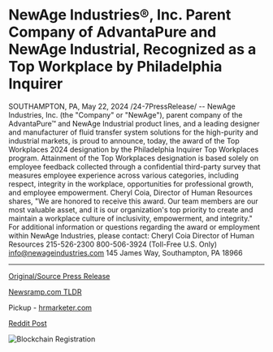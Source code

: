 # NewAge Industries®, Inc. Parent Company of AdvantaPure and NewAge Industrial, Recognized as a Top Workplace by Philadelphia Inquirer

SOUTHAMPTON, PA, May 22, 2024 /24-7PressRelease/ -- NewAge Industries, Inc. (the "Company" or "NewAge"), parent company of the AdvantaPure™ and NewAge Industrial product lines, and a leading designer and manufacturer of fluid transfer system solutions for the high-purity and industrial markets, is proud to announce, today, the award of the Top Workplaces 2024 designation by the Philadelphia Inquirer Top Workplaces program.  Attainment of the Top Workplaces designation is based solely on employee feedback collected through a confidential third-party survey that measures employee experience across various categories, including respect, integrity in the workplace, opportunities for professional growth, and employee empowerment.  Cheryl Coia, Director of Human Resources shares, "We are honored to receive this award. Our team members are our most valuable asset, and it is our organization's top priority to create and maintain a workplace culture of inclusivity, empowerment, and integrity."   For additional information or questions regarding the award or employment within NewAge Industries, please contact:  Cheryl Coia Director of Human Resources 215-526-2300 800-506-3924 (Toll-Free U.S. Only) info@newageindustries.com 145 James Way, Southampton, PA 18966 

---

[Original/Source Press Release](https://www.24-7pressrelease.com/press-release/511022/newage-industries-inc-parent-company-of-advantapure-and-newage-industrial-recognized-as-a-top-workplace-by-philadelphia-inquirer)
                    

[Newsramp.com TLDR](https://newsramp.com/curated-news/newage-industries-inc-receives-top-workplaces-2024-designation/202d91dca9c8b0d2d9943ec24a9bfb5f) 


Pickup - [hrmarketer.com](https://hrmarketer.com/en/newage-industries-earns-top-workplace-recognition-from-philadelphia-inquirer/20243294)
 



[Reddit Post](https://www.reddit.com/r/AwardsAndRecognition/comments/1cxu9ia/newage_industries_inc_receives_top_workplaces/) 



![Blockchain Registration](https://cdn.newsramp.app/24-7PressRelease/qrcode/245/22/lendnYXT.webp)